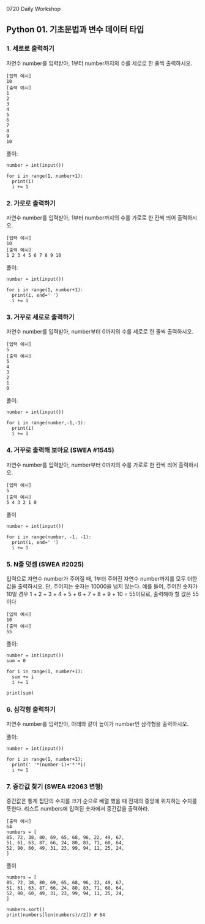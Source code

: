 0720 Daily Workshop

## Python 01. 기초문법과 변수 데이터 타입

### 1. 세로로 출력하기
자연수 number를 입력받아, 1부터 number까지의 수를 세로로 한 줄씩 출력하시오.

```
[입력 예시]
10
[출력 예시]
1
2
3
4
5
6
7
8
9
10
```

풀이:
```
number = int(input())

for i in range(1, number+1):
  print(i)
  i += 1
```

### 2. 가로로 출력하기
자연수 number를 입력받아, 1부터 number까지의 수를 가로로 한 칸씩 띄어 출력하시오.

```
[입력 예시]
10
[출력 예시]
1 2 3 4 5 6 7 8 9 10
```

풀이:
```
number = int(input())

for i in range(1, number+1):
  print(i, end=' ')
  i += 1
```
 
### 3. 거꾸로 세로로 출력하기
자연수 number를 입력받아, number부터 0까지의 수를 세로로 한 줄씩 출력하시오.
```
[입력 예시]
5
[출력 예시]
5
4
3
2
1
0
```

풀이:
```
number = int(input())

for i in range(number,-1,-1):
  print(i)
  i += 1
```

### 4. 거꾸로 출력해 보아요 (SWEA #1545)
자연수 number를 입력받아, number부터 0까지의 수를 가로로 한 칸씩 띄어 출력하시오.
```
[입력 예시]
5
[출력 예시]
5 4 3 2 1 0
```

풀이
```
number = int(input())

for i in range(number, -1, -1):
  print(i, end=' ')
  i += 1
```

### 5. N줄 덧셈 (SWEA #2025)

입력으로 자연수 number가 주어질 때, 1부터 주어진 자연수 number까지를 모두 더한
값을 출력하시오. 단, 주어지는 숫자는 10000을 넘지 않는다. 예를 들어, 주어진 숫자가
10일 경우 1 + 2 + 3 + 4 + 5 + 6 + 7 + 8 + 9 + 10 = 55이므로, 출력해야 할 값은 55이다
```
[입력 예시]
10
[출력 예시]
55
```
풀이:
```
number = int(input())
sum = 0

for i in range(1, number+1):
  sum += i
  i += 1

print(sum)  
```

### 6. 삼각형 출력하기
자연수 number를 입력받아, 아래와 같이 높이가 number인 삼각형을 출력하시오.

풀이:
```
number = int(input())

for i in range(1, number+1):
  print(' '*(number-i)+'*'*i)
  i += 1
```
### 7. 중간값 찾기 (SWEA #2063 변형)
중간값은 통계 집단의 수치를 크기 순으로 배열 했을 때 전체의 중앙에 위치하는 수치를
뜻한다. 리스트 numbers에 입력된 숫자에서 중간값을 출력하라.
```
[출력 예시]
64
numbers = [
85, 72, 38, 80, 69, 65, 68, 96, 22, 49, 67,
51, 61, 63, 87, 66, 24, 80, 83, 71, 60, 64,
52, 90, 60, 49, 31, 23, 99, 94, 11, 25, 24,
]
```
풀이
```
numbers = [
85, 72, 38, 80, 69, 65, 68, 96, 22, 49, 67,
51, 61, 63, 87, 66, 24, 80, 83, 71, 60, 64,
52, 90, 60, 49, 31, 23, 99, 94, 11, 25, 24,
]

numbers.sort()
print(numbers[len(numbers)//2]) # 64
```
